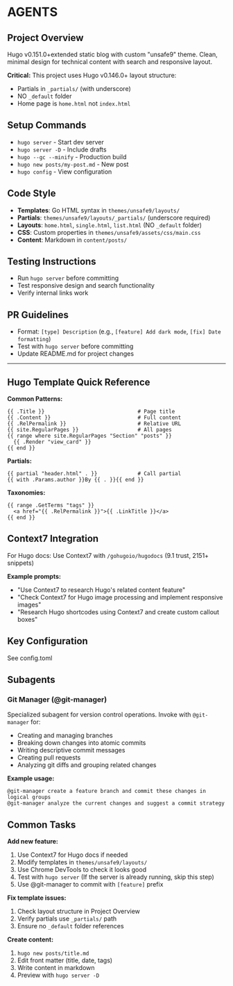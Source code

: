 # AGENTS

## Project Overview
Hugo v0.151.0+extended static blog with custom "unsafe9" theme. Clean, minimal design for technical content with search and responsive layout.

**Critical:** This project uses Hugo v0.146.0+ layout structure:
- Partials in `_partials/` (with underscore)
- NO `_default` folder
- Home page is `home.html` not `index.html`

## Setup Commands
- `hugo server` - Start dev server
- `hugo server -D` - Include drafts
- `hugo --gc --minify` - Production build
- `hugo new posts/my-post.md` - New post
- `hugo config` - View configuration

## Code Style
- **Templates**: Go HTML syntax in `themes/unsafe9/layouts/`
- **Partials**: `themes/unsafe9/layouts/_partials/` (underscore required)
- **Layouts**: `home.html`, `single.html`, `list.html` (NO `_default` folder)
- **CSS**: Custom properties in `themes/unsafe9/assets/css/main.css`
- **Content**: Markdown in `content/posts/`

## Testing Instructions
- Run `hugo server` before committing
- Test responsive design and search functionality
- Verify internal links work

## PR Guidelines
- Format: `[type] Description` (e.g., `[feature] Add dark mode`, `[fix] Date formatting`)
- Test with `hugo server` before committing
- Update README.md for project changes

---

## Hugo Template Quick Reference

**Common Patterns:**
```go-html-template
{{ .Title }}                              # Page title
{{ .Content }}                            # Full content
{{ .RelPermalink }}                       # Relative URL
{{ site.RegularPages }}                   # All pages
{{ range where site.RegularPages "Section" "posts" }}
  {{ .Render "view_card" }}
{{ end }}
```

**Partials:**
```go-html-template
{{ partial "header.html" . }}             # Call partial
{{ with .Params.author }}By {{ . }}{{ end }}
```

**Taxonomies:**
```go-html-template
{{ range .GetTerms "tags" }}
  <a href="{{ .RelPermalink }}">{{ .LinkTitle }}</a>
{{ end }}
```

## Context7 Integration
For Hugo docs: Use Context7 with `/gohugoio/hugodocs` (9.1 trust, 2151+ snippets)

**Example prompts:**
- "Use Context7 to research Hugo's related content feature"
- "Check Context7 for Hugo image processing and implement responsive images"
- "Research Hugo shortcodes using Context7 and create custom callout boxes"

## Key Configuration
See config.toml

## Subagents

### Git Manager (@git-manager)
Specialized subagent for version control operations. Invoke with `@git-manager` for:
- Creating and managing branches
- Breaking down changes into atomic commits
- Writing descriptive commit messages
- Creating pull requests
- Analyzing git diffs and grouping related changes

**Example usage:**
```
@git-manager create a feature branch and commit these changes in logical groups
@git-manager analyze the current changes and suggest a commit strategy
```

## Common Tasks

**Add new feature:**
1. Use Context7 for Hugo docs if needed
2. Modify templates in `themes/unsafe9/layouts/`
3. Use Chrome DevTools to check it looks good
4. Test with `hugo server` (If the server is already running, skip this step)
5. Use @git-manager to commit with `[feature]` prefix

**Fix template issues:**
1. Check layout structure in Project Overview
2. Verify partials use `_partials/` path
3. Ensure no `_default` folder references

**Create content:**
1. `hugo new posts/title.md`
2. Edit front matter (title, date, tags)
3. Write content in markdown
4. Preview with `hugo server -D`
